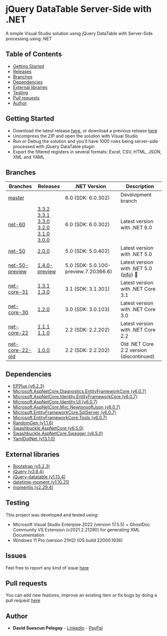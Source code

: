 # jQuery DataTable Server-Side with .NET

A simple Visual Studio solution using jQuery DataTable with Server-Side processing using .NET

## Table of Contents

* [Getting Started](#getting-started)
* [Releases](https://github.com/DavidSuescunPelegay/jQuery-datatable-server-side-net-core/releases)
* [Branches](#branches)
* [Dependencies](#dependencies)
* [External libraries](#external-libraries)
* [Testing](#testing)
* [Pull requests](#pull-requests)
* [Author](#author)

## Getting Started

* Download the latest release [here](https://github.com/DavidSuescunPelegay/jQuery-datatable-server-side-net-core/releases/latest), or download a previous release [here](https://github.com/DavidSuescunPelegay/jQuery-datatable-server-side-net-core/releases)
* Uncompress the ZIP and open the solution with Visual Studio
* Run or Debug the solution and you'll have 1000 rows being server-side processed with jQuery DataTable plugin
* Export the filtered registers in several formats: Excel, CSV, HTML, JSON, XML and YAML

## Branches

| Branches | Releases | .NET Version | Description |
|-|-|-|-|
| [master](https://github.com/DavidSuescunPelegay/jQuery-datatable-server-side-net-core/tree/master) |  | 6.0 (SDK: 6.0.302) | Development branch |
| [net-60](https://github.com/DavidSuescunPelegay/jQuery-datatable-server-side-net-core/tree/net-60) | [3.3.2](https://github.com/DavidSuescunPelegay/jQuery-datatable-server-side-net-core/releases/tag/3.3.2)<br>[3.3.1](https://github.com/DavidSuescunPelegay/jQuery-datatable-server-side-net-core/releases/tag/3.3.1)<br>[3.3.0](https://github.com/DavidSuescunPelegay/jQuery-datatable-server-side-net-core/releases/tag/3.3.0)<br>[3.2.0](https://github.com/DavidSuescunPelegay/jQuery-datatable-server-side-net-core/releases/tag/3.2.0)<br>[3.1.0](https://github.com/DavidSuescunPelegay/jQuery-datatable-server-side-net-core/releases/tag/3.1.0)<br>[3.0.0](https://github.com/DavidSuescunPelegay/jQuery-datatable-server-side-net-core/releases/tag/3.0.0) | 6.0 (SDK: 6.0.302) | Latest version with .NET 6.0 |
| [net-50](https://github.com/DavidSuescunPelegay/jQuery-datatable-server-side-net-core/tree/net-50) | [2.0.0](https://github.com/DavidSuescunPelegay/jQuery-datatable-server-side-net-core/releases/tag/2.0.0) | 5.0 (SDK: 5.0.402) | Latest version with .NET 5.0 |
| [net-50-preview](https://github.com/DavidSuescunPelegay/jQuery-datatable-server-side-net-core/tree/net-50-preview) | [1.4.0-preview](https://github.com/DavidSuescunPelegay/jQuery-datatable-server-side-net-core/releases/tag/1.4.0-preview) | 5.0 (SDK: 5.0.100-preview.7.20366.6) | Latest version with .NET 5.0 ([info](https://github.com/DavidSuescunPelegay/jQuery-datatable-server-side-net-core/tree/master/docs/net-50)) 🧪 |
| [net-core-31](https://github.com/DavidSuescunPelegay/jQuery-datatable-server-side-net-core/tree/net-core-31) | [1.3.1](https://github.com/DavidSuescunPelegay/jQuery-datatable-server-side-net-core/releases/tag/1.3.1)<br>[1.3.0](https://github.com/DavidSuescunPelegay/jQuery-datatable-server-side-net-core/releases/tag/1.3.0) | 3.1 (SDK: 3.1.301) | Latest version with .NET Core 3.1 |
| [net-core-30](https://github.com/DavidSuescunPelegay/jQuery-datatable-server-side-net-core/tree/net-core-30) | [1.2.0](https://github.com/DavidSuescunPelegay/jQuery-datatable-server-side-net-core/releases/tag/1.2.0) | 3.0 (SDK: 3.0.103) | Latest version with .NET Core 3.0 |
| [net-core-22](https://github.com/DavidSuescunPelegay/jQuery-datatable-server-side-net-core/tree/net-core-22) | [1.1.1](https://github.com/DavidSuescunPelegay/jQuery-datatable-server-side-net-core/releases/tag/1.1.1)<br>[1.1.0](https://github.com/DavidSuescunPelegay/jQuery-datatable-server-side-net-core/releases/tag/1.1.0) | 2.2 (SDK: 2.2.202) | Latest version with .NET Core 2.2 |
| [net-core-22-old](https://github.com/DavidSuescunPelegay/jQuery-datatable-server-side-net-core/tree/net-core-22-old) | [1.0.0](https://github.com/DavidSuescunPelegay/jQuery-datatable-server-side-net-core/releases/tag/1.0.0) | 2.2 (SDK: 2.2.202) | Old .NET Core 2.2 version (discontinued) |

## Dependencies

* [EPPlus (v6.2.3)](https://www.nuget.org/packages/EPPlus/6.2.3)
* [Microsoft.AspNetCore.Diagnostics.EntityFrameworkCore (v6.0.7)](https://www.nuget.org/packages/Microsoft.AspNetCore.Diagnostics.EntityFrameworkCore/6.0.7)
* [Microsoft.AspNetCore.Identity.EntityFrameworkCore (v6.0.7)](https://www.nuget.org/packages/Microsoft.AspNetCore.Identity.EntityFrameworkCore/6.0.7)
* [Microsoft.AspNetCore.Identity.UI (v6.0.7)](https://www.nuget.org/packages/Microsoft.AspNetCore.Identity.UI/6.0.7)
* [Microsoft.AspNetCore.Mvc.NewtonsoftJson (v6.0.7)](https://www.nuget.org/packages/Microsoft.AspNetCore.Mvc.NewtonsoftJson/6.0.7)
* [Microsoft.EntityFrameworkCore.SqlServer (v6.0.7)](https://www.nuget.org/packages/Microsoft.EntityFrameworkCore.SqlServer/6.0.7)
* [Microsoft.EntityFrameworkCore.Tools (v6.0.7)](https://www.nuget.org/packages/Microsoft.EntityFrameworkCore.Tools/6.0.7)
* [RandomGen (v1.1.6)](https://www.nuget.org/packages/RandomGen/1.1.6)
* [Swashbuckle.AspNetCore (v6.5.0)](https://www.nuget.org/packages/Swashbuckle.AspNetCore/6.5.0)
* [Swashbuckle.AspNetCore.Swagger (v6.5.0)](https://www.nuget.org/packages/Swashbuckle.AspNetCore.Swagger/6.5.0)
* [YamlDotNet (v13.1.0)](https://www.nuget.org/packages/YamlDotNet/13.1.0)

## External libraries

* [Bootstrap (v5.2.3)](https://getbootstrap.com/)
* [jQuery (v3.6.4)](https://jquery.com/)
* [jQuery-datatable (v1.13.4)](https://datatables.net/)
* [datetime-moment (v1.10.21)](https://datatables.net/plug-ins/sorting/datetime-moment)
* [momentjs (v2.29.4)](https://momentjs.com/)

## Testing

This project was developed and tested using:

* Microsoft Visual Studio Enterpise 2022 (version 17.5.5) + GhostDoc Community VS Extension (v2021.2.21290) for generating XML Documentation
* Windows 11 Pro (version 21H2) (OS build 22000.1936)

## Issues

Feel free to report any kind of issue [here](https://github.com/DavidSuescunPelegay/jQuery-datatable-server-side-net-core/issues/new)

## Pull requests

You can add new features, improve an existing item or fix bugs by doing a pull request [here](https://github.com/DavidSuescunPelegay/jQuery-datatable-server-side-net-core/pulls)

## Author

* **David Suescun Pelegay** - [LinkedIn](https://www.linkedin.com/in/DavidSuescunPelegay) - [PayPal](https://www.paypal.me/DavidSuescunPelegay)
